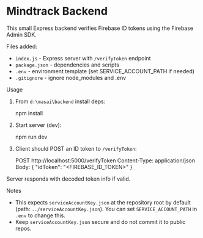 # Mindtrack Backend

This small Express backend verifies Firebase ID tokens using the Firebase Admin SDK.

Files added:
- `index.js` - Express server with `/verifyToken` endpoint
- `package.json` - dependencies and scripts
- `.env` - environment template (set SERVICE_ACCOUNT_PATH if needed)
- `.gitignore` - ignore node_modules and .env

Usage
1. From `d:\masai\backend` install deps:

   npm install

2. Start server (dev):

   npm run dev

3. Client should POST an ID token to `/verifyToken`:

   POST http://localhost:5000/verifyToken
   Content-Type: application/json
   Body: { "idToken": "<FIREBASE_ID_TOKEN>" }

Server responds with decoded token info if valid.

Notes
- This expects `serviceAccountKey.json` at the repository root by default (path: `../serviceAccountKey.json`). You can set `SERVICE_ACCOUNT_PATH` in `.env` to change this.
- Keep `serviceAccountKey.json` secure and do not commit it to public repos.
